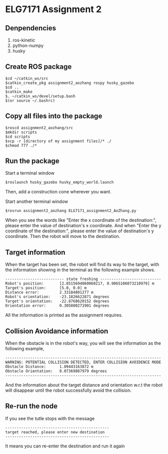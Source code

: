 # ELG7171 Assignment 2

## Denpendencies
1. ros-kinetic
2. python-numpy
3. husky

## Create ROS package
```
$cd ~/catkin_ws/src
$catkin_create_pkg assignment2_aozhang rospy husky_gazebo
$cd ..
$catkin_make
$. ~/catkin_ws/devel/setup.bash 
$(or source ~/.bashrc)
```

## Copy all files into the package
```
$roscd assignment2_aozhang/src
$mkdir scripts
$cd scripts
$scp -r [directory of my assignment files]/* ./
$chmod 777 ./*
```

## Run the package
Start a terminal window
```
$roslaunch husky_gazebo husky_empty_world.launch
```
Then, add a construction cone wherever you want.

Start another terminal window
```
$rosrun assignment2_aozhang ELG7171_assignment2_AoZhang.py
```
When you see the words like "Enter the x coordinate of the destination:", please enter
the value of destination's x coordinate. And when "Enter the y coordinate of the destination:", 
please enter the value of destination's y coordinate.
Then the robot will move to the destination.

## Target information
When the target has been set, the robot will find its way to the target, with the information showing in the terminal as the following example shows.
```
-------------------------- state freshing ---------------------------
Robot's position:       [2.8515694860060217, 0.9065106073210979] m
Target's position:      [5.0, 0.0] m
Distance error:         2.33184801277 m
Robot's orientation:    -23.1826622871 degrees
Target's orientation:   -22.8768620152 degrees
Orientation error:      0.305800271901 degrees
```
All the information is printed as the assignment requires.

## Collision Avoidance information
When the obstacle is in the robot's way, you will see the information as the following example,
```
---------------------------------------------------------------------
WARNING: POTENTIAL COLLISION DETECTED, ENTER COLLISION AVOIDENCE MODE
Obstacle Distance:      1.09443163872 m
Obstacle Orientation:   8.07369887979 degrees
---------------------------------------------------------------------
```
And the information about the target distance and orientation w.r.t the robot will disappear until the robot successfully avoid the collision.

## Re-run the node
If you see the tutle stops with the message
```
----------------------------------------------
target reached, please enter new destination
----------------------------------------------
```
It means you can re-enter the destination and run it again
